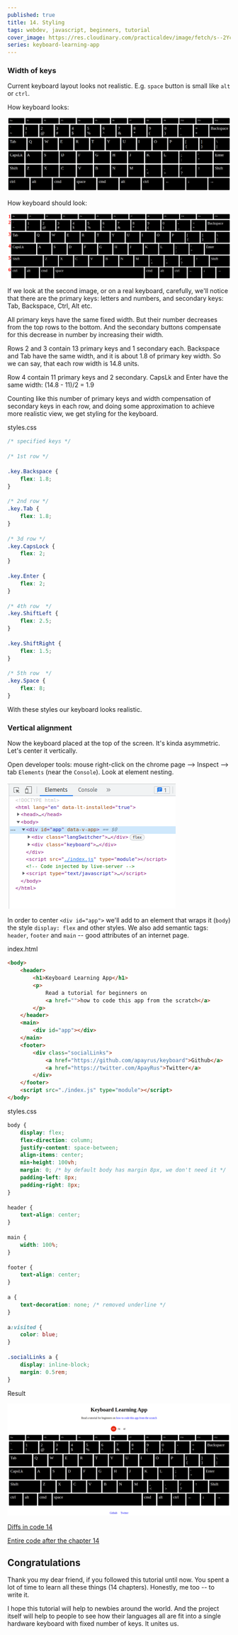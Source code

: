 ```yaml
---
published: true
title: 14. Styling
tags: webdev, javascript, beginners, tutorial
cover_image: https://res.cloudinary.com/practicaldev/image/fetch/s--2Ycgb9E_--/c_imagga_scale,f_auto,fl_progressive,h_420,q_auto,w_1000/https://dev-to-uploads.s3.amazonaws.com/uploads/articles/t7manuew9dwi5jlrf8p5.png
series: keyboard-learning-app
---
```


### Width of keys

Current keyboard layout looks not realistic. E.g. `space` button is small like `alt` or `ctrl`.

How keyboard looks:

![How keyboard looks](./images/Screenshot%20from%202022-08-13%2007-22-48.png)

How keyboard should look:

![How keyboard should look](./images/Screenshot%20from%202022-08-13%2007-57-49.png)

If we look at the second image, or on a real keyboard, carefully, we'll notice that there are the primary keys: letters and numbers, and secondary keys: Tab, Backspace, Ctrl, Alt etc.

All primary keys have the same fixed width. But their number decreases from the top rows to the bottom. And the secondary buttons compensate for this decrease in number by increasing their width.

Rows 2 and 3 contain 13 primary keys and 1 secondary each. Backspace and Tab have the same width, and it is about 1.8 of primary key width. So we can say, that each row width is 14.8 units.

Row 4 contain 11 primary keys and 2 secondary. CapsLk and Enter have the same width:
(14.8 - 11)/2 = 1.9

Counting like this number of primary keys and width compensation of secondary keys in each row, and doing some approximation to achieve more realistic view, we get styling for the keyboard.

styles.css

```css
/* specified keys */

/* 1st row */

.key.Backspace {
	flex: 1.8;
}

/* 2nd row */
.key.Tab {
	flex: 1.8;
}

/* 3d row */
.key.CapsLock {
	flex: 2;
}

.key.Enter {
	flex: 2;
}

/* 4th row  */
.key.ShiftLeft {
	flex: 2.5;
}

.key.ShiftRight {
	flex: 1.5;
}

/* 5th row  */
.key.Space {
	flex: 8;
}
```

With these styles our keyboard looks realistic.

### Vertical alignment

Now the keyboard placed at the top of the screen. It's kinda asymmetric. Let's center it vertically.

Open developer tools: mouse right-click on the chrome page --> Inspect --> tab `Elements` (near the `Console`). Look at element nesting.

![](./images/Screenshot%20from%202022-08-14%2002-36-51.png)

In order to center `<div id="app">` we'll add to an element that wraps it (`body`) the style `display: flex` and other styles. We also add semantic tags: `header`, `footer` and `main` -- good attributes of an internet page.

index.html

```html
<body>
	<header>
		<h1>Keyboard Learning App</h1>
		<p>
			Read a tutorial for beginners on
			<a href="">how to code this app from the scratch</a>
		</p>
	</header>
	<main>
		<div id="app"></div>
	</main>
	<footer>
		<div class="socialLinks">
			<a href="https://github.com/apayrus/keyboard">Github</a>
			<a href="https://twitter.com/ApayRus">Twitter</a>
		</div>
	</footer>
	<script src="./index.js" type="module"></script>
</body>
```

styles.css

```css
body {
	display: flex;
	flex-direction: column;
	justify-content: space-between;
	align-items: center;
	min-height: 100vh;
	margin: 0; /* by default body has margin 8px, we don't need it */
	padding-left: 8px;
	padding-right: 8px;
}

header {
	text-align: center;
}

main {
	width: 100%;
}

footer {
	text-align: center;
}

a {
	text-decoration: none; /* removed underline */
}

a:visited {
	color: blue;
}

.socialLinks a {
	display: inline-block;
	margin: 0.5rem;
}
```

Result

![](images/Screenshot%20from%202022-08-18%2007-39-54.png)

[Diffs in code 14](https://github.com/ApayRus/keyboard/commit/79c4c22cb598448893efa64b042f7e0cd7ae9e2a)

[Entire code after the chapter 14](https://github.com/ApayRus/keyboard/commits/14.-Styling)

## Congratulations

Thank you my dear friend, if you followed this tutorial until now. You spent a lot of time to learn all these things (14 chapters). Honestly, me too -- to write it.

I hope this tutorial will help to newbies around the world. And the project itself will help to people to see how their languages all are fit into a single hardware keyboard with fixed number of keys. It unites us.
